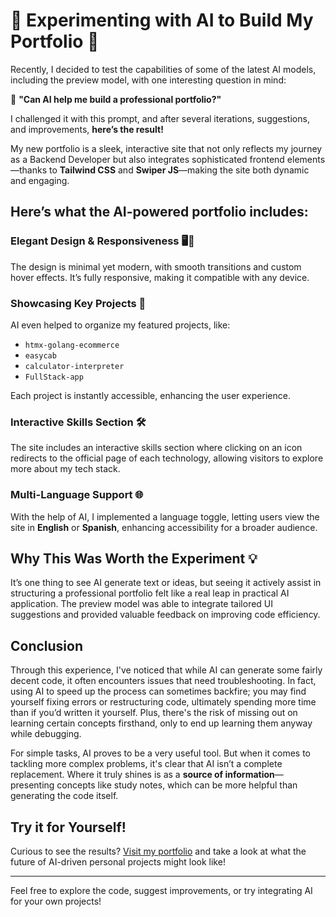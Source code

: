 # 🌟 Experimenting with AI to Build My Portfolio 🌟

Recently, I decided to test the capabilities of some of the latest AI models, including the preview model, with one interesting question in mind:

🤖 **"Can AI help me build a professional portfolio?"**

I challenged it with this prompt, and after several iterations, suggestions, and improvements, **here’s the result!**

My new portfolio is a sleek, interactive site that not only reflects my journey as a Backend Developer but also integrates sophisticated frontend elements—thanks to **Tailwind CSS** and **Swiper JS**—making the site both dynamic and engaging.

## Here’s what the AI-powered portfolio includes:

### Elegant Design & Responsiveness 🖥️📱
The design is minimal yet modern, with smooth transitions and custom hover effects. It’s fully responsive, making it compatible with any device.

### Showcasing Key Projects 🚀
AI even helped to organize my featured projects, like:
- `htmx-golang-ecommerce`
- `easycab`
- `calculator-interpreter`
- `FullStack-app`

Each project is instantly accessible, enhancing the user experience.

### Interactive Skills Section 🛠️
The site includes an interactive skills section where clicking on an icon redirects to the official page of each technology, allowing visitors to explore more about my tech stack.

### Multi-Language Support 🌐
With the help of AI, I implemented a language toggle, letting users view the site in **English** or **Spanish**, enhancing accessibility for a broader audience.

## Why This Was Worth the Experiment 💡
It’s one thing to see AI generate text or ideas, but seeing it actively assist in structuring a professional portfolio felt like a real leap in practical AI application. The preview model was able to integrate tailored UI suggestions and provided valuable feedback on improving code efficiency.

## Conclusion

Through this experience, I've noticed that while AI can generate some fairly decent code, it often encounters issues that need troubleshooting. In fact, using AI to speed up the process can sometimes backfire; you may find yourself fixing errors or restructuring code, ultimately spending more time than if you’d written it yourself. Plus, there's the risk of missing out on learning certain concepts firsthand, only to end up learning them anyway while debugging.

For simple tasks, AI proves to be a very useful tool. But when it comes to tackling more complex problems, it's clear that AI isn’t a complete replacement. Where it truly shines is as a **source of information**—presenting concepts like study notes, which can be more helpful than generating the code itself.

## Try it for Yourself!
Curious to see the results? [Visit my portfolio](https://joelteogom.github.io/) and take a look at what the future of AI-driven personal projects might look like!

---

Feel free to explore the code, suggest improvements, or try integrating AI for your own projects!
